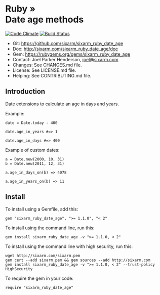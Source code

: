 # Ruby » <br>Date age methods

<!--HEADER-OPEN-->

[![Code Climate](https://codeclimate.com/github/SixArm/sixarm_ruby_date_age.png)](https://codeclimate.com/github/SixArm/sixarm_ruby_date_age)
[![Build Status](https://travis-ci.org/SixArm/sixarm_ruby_date_age.png)](https://travis-ci.org/SixArm/sixarm_ruby_date_age)

* Git: <https://github.com/sixarm/sixarm_ruby_date_age>
* Doc: <http://sixarm.com/sixarm_ruby_date_age/doc>
* Gem: <https://rubygems.org/gems/sixarm_ruby_date_age>
* Contact: Joel Parker Henderson, <joel@sixarm.com>
* Changes: See CHANGES.md file.
* License: See LICENSE.md file.
* Helping: See CONTRIBUTING.md file.

<!--HEADER-SHUT-->

## Introduction

Date extensions to calculate an age in days and years.

Example:

    date = Date.today - 400

    date.age_in_years #=> 1

    date.age_in_days #=> 400 


Example of custom dates:

    a = Date.new(2000, 10, 31)
    b = Date.new(2011, 12, 31)

    a.age_in_days_on(b) => 4078
 
    a.age_in_years_on(b) => 11


<!--INSTALL-OPEN-->

## Install

To install using a Gemfile, add this:

    gem "sixarm_ruby_date_age", ">= 1.1.0", "< 2"

To install using the command line, run this:

    gem install sixarm_ruby_date_age -v ">= 1.1.0, < 2"

To install using the command line with high security, run this:

    wget http://sixarm.com/sixarm.pem
    gem cert --add sixarm.pem && gem sources --add http://sixarm.com
    gem install sixarm_ruby_date_age -v ">= 1.1.0, < 2" --trust-policy HighSecurity

To require the gem in your code:

    require "sixarm_ruby_date_age"

<!--INSTALL-SHUT-->

